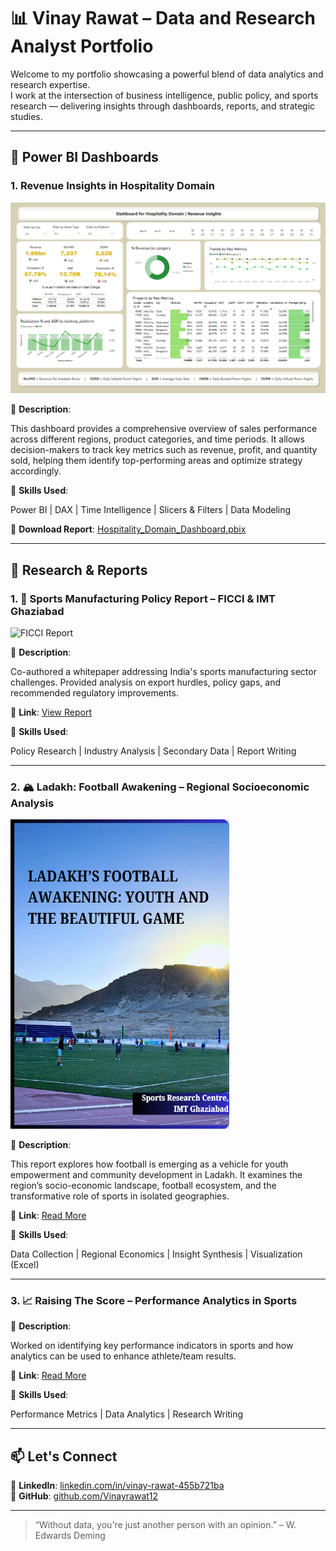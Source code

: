 # 📊 Vinay Rawat – Data and Research Analyst Portfolio

Welcome to my portfolio showcasing a powerful blend of data analytics and research expertise.  
I work at the intersection of business intelligence, public policy, and sports research — delivering insights through dashboards, reports, and strategic studies.

---

## 📁 Power BI Dashboards

### 1. **Revenue Insights in Hospitality Domain**

![Hospitality_Domain_Dashboard.png](Hospitality_Domain_Dashboard.png)

📌 **Description**:  

This dashboard provides a comprehensive overview of sales performance across different regions, product categories, and time periods. It allows decision-makers to track key metrics such as revenue, profit, and quantity sold, helping them identify top-performing areas and optimize strategy accordingly.

🔧 **Skills Used**:  

Power BI | DAX | Time Intelligence | Slicers & Filters | Data Modeling

🔗 **Download Report**: [Hospitality_Domain_Dashboard.pbix](Hospitality_Domain_Dashboard.pbix)

---
## 📄 Research & Reports

### 1. 🏏 Sports Manufacturing Policy Report – FICCI & IMT Ghaziabad  

<img src="FICCI_White_Paper_Coverpage.jpg" alt="FICCI Report" width="350"/>

📌 **Description**:  

Co-authored a whitepaper addressing India's sports manufacturing sector challenges. Provided analysis on export hurdles, policy gaps, and recommended regulatory improvements.  

🔗 **Link**: [View Report](https://ficci.in/study_details/24101)

🔧 **Skills Used**:  

Policy Research | Industry Analysis | Secondary Data | Report Writing

---

### 2. 🏔️ Ladakh: Football Awakening – Regional Socioeconomic Analysis  

<img src="Ladakh_Report_coverpage.png" alt="Regional Socioeconomic Analysis" width="350"/>

📌 **Description**:  

This report explores how football is emerging as a vehicle for youth empowerment and community development in Ladakh. It examines the region’s socio-economic landscape, football ecosystem, and the transformative role of sports in isolated geographies.

🔗 **Link**: [Read More](http://web.imt.edu/downloadfiles/src/Ladakh-Football-Awakening/)

🔧 **Skills Used**:  

Data Collection | Regional Economics | Insight Synthesis | Visualization (Excel)

---

### 3. 📈 Raising The Score – Performance Analytics in Sports  

📌 **Description**:  

Worked on identifying key performance indicators in sports and how analytics can be used to enhance athlete/team results.

🔗 **Link**: [Read More](http://web.imt.edu/downloadfiles/src/Raising-the-Score.pdf)  

🔧 **Skills Used**:  

Performance Metrics | Data Analytics | Research Writing

---

## 📫 Let's Connect

💼 **LinkedIn**: [linkedin.com/in/vinay-rawat-455b721ba](https://www.linkedin.com/in/vinay-rawat-455b721ba/)  
📂 **GitHub**: [github.com/Vinayrawat12](https://github.com/Vinayrawat12)

---

> “Without data, you're just another person with an opinion.” – W. Edwards Deming

